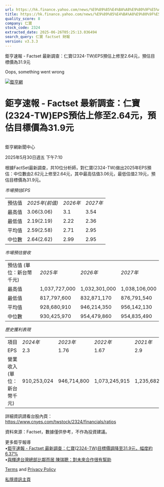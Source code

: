 ```yaml
---
url: https://hk.finance.yahoo.com/news/%E9%89%85%E4%BA%A8%E9%80%9F%E5%A0%B1-factset-%E6%9C%80%E6%96%B0%E8%AA%BF%E6%9F%A5-%E4%BB%81%E5%AF%B6-2324-001028151.html
title: https://hk.finance.yahoo.com/news/%E9%89%85%E4%BA%A8%E9%80%9F%E5%A0%B1-factset-%E6%9C%80%E6%96%B0%E8
quality_score: 8
company: 仁寶
stock_code: 2324
extracted_date: 2025-06-26T05:25:13.036494
search_query: 仁寶 factset 財報
version: v3.3.3
---
```


鉅亨速報 - Factset 最新調查：仁寶(2324-TW)EPS預估上修至2.64元，預估目標價為31.9元 


Oops, something went wrong

 

[![鉅亨網](https://s.yimg.com/ny/api/res/1.2/UM5hrThmhlnSiBO4o4qlLg--/YXBwaWQ9aGlnaGxhbmRlcjt3PTE0NjtoPTQ4O2NmPXdlYnA-/https://s.yimg.com/os/creatr-uploaded-images/2020-01/147c7630-36ab-11ea-ae7c-5ee7a0016555)](http://www.cnyes.com/ "鉅亨網")

# 鉅亨速報 - Factset 最新調查：仁寶(2324-TW)EPS預估上修至2.64元，預估目標價為31.9元

![](data:image/gif;base64,R0lGODlhAQABAIAAAAAAAP///ywAAAAAAQABAAACAUwAOw==)

鉅亨網新聞中心

2025年5月30日週五 下午7:10

根據FactSet最新調查，共10位分析師，對仁寶(2324-TW)做出2025年EPS預估：中位數由2.62元上修至2.64元，其中最高估值3.06元，最低估值2.19元，預估目標價為31.9元。

*市場預估EPS*

|  |  |  |  |
| --- | --- | --- | --- |
| 預估值 | *2025年(前值)* | *2026年* | *2027年* |
| 最高值 | 3.06(3.06) | 3.1 | 3.54 |
| 最低值 | 2.19(2.19) | 2.22 | 2.36 |
| 平均值 | 2.59(2.58) | 2.71 | 2.95 |
| 中位數 | 2.64(2.62) | 2.99 | 2.95 |

*市場預估營收*

|  |  |  |  |
| --- | --- | --- | --- |
| 預估值 (單位：新台幣千元) | *2025年* | *2026年* | *2027年* |
| 最高值 | 1,037,727,000 | 1,032,301,000 | 1,038,106,000 |
| 最低值 | 817,797,600 | 832,871,170 | 876,791,540 |
| 平均值 | 928,680,910 | 946,214,350 | 956,142,130 |
| 中位數 | 930,425,970 | 954,479,860 | 954,835,490 |

*歷史獲利表現*

|  |  |  |  |  |
| --- | --- | --- | --- | --- |
| 項目 | *2024年* | *2023年* | *2022年* | *2021年* |
| EPS | 2.3 | 1.76 | 1.67 | 2.9 |
| 營業收入 (單位：新台幣千元) | 910,253,024 | 946,714,800 | 1,073,245,915 | 1,235,682,015 |

詳細資訊請看台股內頁：  
<https://www.cnyes.com/twstock/2324/financials/ratios>

資料來源：Factset，數據僅供參考，不作為投資建議。

更多鉅亨報導  
•[鉅亨速報 - Factset 最新調查：仁寶(2324-TW)目標價調降至31.9元，幅度約6.37%](https://news.cnyes.com/news/id/6002034?utm_source=yahoo&utm_medium=RSS&utm_campaign=relate)  
•[與輝達台灣總部比鄰而居 陳瑞聰：對未來合作很有幫助](https://news.cnyes.com/news/id/5999230?utm_source=yahoo&utm_medium=RSS&utm_campaign=relate)

[Terms](https://guce.yahoo.com/terms?locale=zh-Hant-HK)  and [Privacy Policy](https://guce.yahoo.com/privacy-policy?locale=zh-Hant-HK)

[私隱資訊主頁](https://guce.yahoo.com/privacy-dashboard?locale=zh-Hant-HK)